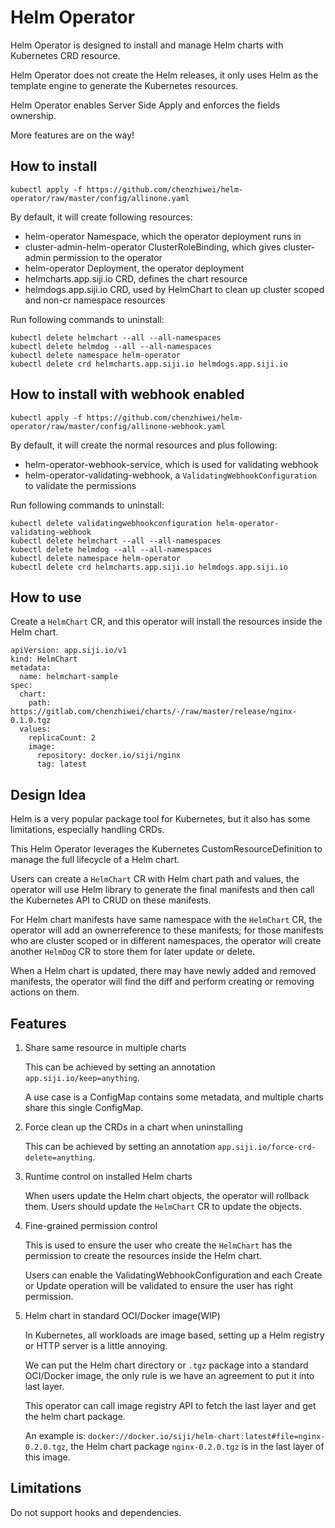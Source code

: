 # Helm Operator

Helm Operator is designed to install and manage Helm charts with Kubernetes CRD resource.

Helm Operator does not create the Helm releases, it only uses Helm as the template engine to generate the Kubernetes resources.

Helm Operator enables Server Side Apply and enforces the fields ownership.

More features are on the way!


## How to install

```
kubectl apply -f https://github.com/chenzhiwei/helm-operator/raw/master/config/allinone.yaml
```

By default, it will create following resources:

* helm-operator Namespace, which the operator deployment runs in
* cluster-admin-helm-operator ClusterRoleBinding, which gives cluster-admin permission to the operator
* helm-operator Deployment, the operator deployment
* helmcharts.app.siji.io CRD, defines the chart resource
* helmdogs.app.siji.io CRD, used by HelmChart to clean up cluster scoped and non-cr namespace resources

Run following commands to uninstall:

```
kubectl delete helmchart --all --all-namespaces
kubectl delete helmdog --all --all-namespaces
kubectl delete namespace helm-operator
kubectl delete crd helmcharts.app.siji.io helmdogs.app.siji.io
```

## How to install with webhook enabled

```
kubectl apply -f https://github.com/chenzhiwei/helm-operator/raw/master/config/allinone-webhook.yaml
```

By default, it will create the normal resources and plus following:

* helm-operator-webhook-service, which is used for validating webhook
* helm-operator-validating-webhook, a `ValidatingWebhookConfiguration` to validate the permissions

Run following commands to uninstall:

```
kubectl delete validatingwebhookconfiguration helm-operator-validating-webhook
kubectl delete helmchart --all --all-namespaces
kubectl delete helmdog --all --all-namespaces
kubectl delete namespace helm-operator
kubectl delete crd helmcharts.app.siji.io helmdogs.app.siji.io
```

## How to use

Create a `HelmChart` CR, and this operator will install the resources inside the Helm chart.

```
apiVersion: app.siji.io/v1
kind: HelmChart
metadata:
  name: helmchart-sample
spec:
  chart:
    path: https://gitlab.com/chenzhiwei/charts/-/raw/master/release/nginx-0.1.0.tgz
  values:
    replicaCount: 2
    image:
      repository: docker.io/siji/nginx
      tag: latest
```


## Design Idea

Helm is a very popular package tool for Kubernetes, but it also has some limitations, especially handling CRDs.

This Helm Operator leverages the Kubernetes CustomResourceDefinition to manage the full lifecycle of a Helm chart.

Users can create a `HelmChart` CR with Helm chart path and values, the operator will use Helm library to generate the final manifests and then call the Kubernetes API to CRUD on these manifests.

For Helm chart manifests have same namespace with the `HelmChart` CR, the operator will add an ownerreference to these manifests; for those manifests who are cluster scoped or in different namespaces, the operator will create another `HelmDog` CR to store them for later update or delete.

When a Helm chart is updated, there may have newly added and removed manifests, the operator will find the diff and perform creating or removing actions on them.


## Features

1. Share same resource in multiple charts

    This can be achieved by setting an annotation `app.siji.io/keep=anything`.

    A use case is a ConfigMap contains some metadata, and multiple charts share this single ConfigMap.

2. Force clean up the CRDs in a chart when uninstalling

    This can be achieved by setting an annotation `app.siji.io/force-crd-delete=anything`.

3. Runtime control on installed Helm charts

    When users update the Helm chart objects, the operator will rollback them. Users should update the `HelmChart` CR to update the objects.

4. Fine-grained permission control

   This is used to ensure the user who create the `HelmChart` has the permission to create the resources inside the Helm chart.

   Users can enable the ValidatingWebhookConfiguration and each Create or Update operation will be validated to ensure the user has right permission.

5. Helm chart in standard OCI/Docker image(WIP)

    In Kubernetes, all workloads are image based, setting up a Helm registry or HTTP server is a little annoying.

    We can put the Helm chart directory or `.tgz` package into a standard OCI/Docker image, the only rule is we have an agreement to put it into last layer.

    This operator can call image registry API to fetch the last layer and get the helm chart package.

    An example is: `docker://docker.io/siji/helm-chart:latest#file=nginx-0.2.0.tgz`, the Helm chart package `nginx-0.2.0.tgz` is in the last layer of this image.


## Limitations

Do not support hooks and dependencies.
